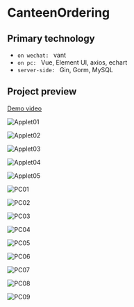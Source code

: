# CanteenOrdering

## Primary technology

- `on wechat: ` vant
- `on pc: ` Vue, Element UI, axios, echart
- `server-side: ` Gin, Gorm, MySQL

## Project preview

[Demo video](https://www.bilibili.com/video/BV1fQ4y1k7Mk?spm_id_from=333.999.0.0)

![Applet01](./resource/Applet01.png)

![Applet02](./resource/Applet02.png)

![Applet03](./resource/Applet03.png)

![Applet04](./resource/Applet04.png)

![Applet05](./resource/Applet05.png)

![PC01](./resource/PC01.png)

![PC02](./resource/PC02.png)

![PC03](./resource/PC03.png)

![PC04](./resource/PC04.png)

![PC05](./resource/PC05.png)

![PC06](./resource/PC06.png)

![PC07](./resource/PC07.png)

![PC08](./resource/PC08.png)

![PC09](./resource/PC09.png)
